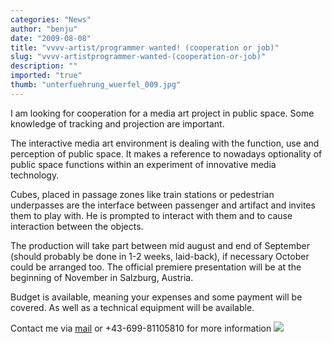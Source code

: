 ```yaml
---
categories: "News"
author: "benju"
date: "2009-08-08"
title: "vvvv-artist/programmer wanted! (cooperation or job)"
slug: "vvvv-artistprogrammer-wanted-(cooperation-or-job)"
description: ""
imported: "true"
thumb: "unterfuehrung_wuerfel_009.jpg"
---
```



I am looking for cooperation for a media art project in public space. Some knowledge of tracking and projection are important.

The interactive media art environment is dealing with the function, use and perception of public space. It makes a reference to nowadays optionality of public space functions within an experiment of innovative media technology.

Cubes, placed in passage zones like train stations or pedestrian underpasses are the interface between passenger and artifact and invites them to play with. He is prompted to interact with them and to cause interaction between the objects.

The production will take part between mid august and end of September (should probably be done in 1-2 weeks, laid-back), if necessary October could be arranged too. The official premiere presentation will be at the beginning of November in Salzburg, Austria.

Budget is available, meaning your expenses and some payment will be covered. As well as a technical equipment will be available.

Contact me via [mail](http://blog.benju.net/contact/) or +43-699-81105810 for more information
![](unterfuehrung_wuerfel_009.jpg)

